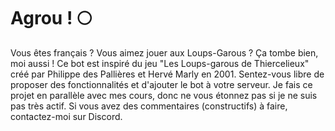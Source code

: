 # Agrou ! 🌕

Vous êtes français ? Vous aimez jouer aux Loups-Garous ? Ça tombe bien, moi aussi !
Ce bot est inspiré du jeu "Les Loups-garous de Thiercelieux" créé par Philippe des Pallières et Hervé Marly en 2001.
Sentez-vous libre de proposer des fonctionnalités et d'ajouter le bot à votre serveur.
Je fais ce projet en parallèle avec mes cours, donc ne vous étonnez pas si je ne suis pas très actif.
Si vous avez des commentaires (constructifs) à faire, contactez-moi sur Discord.
